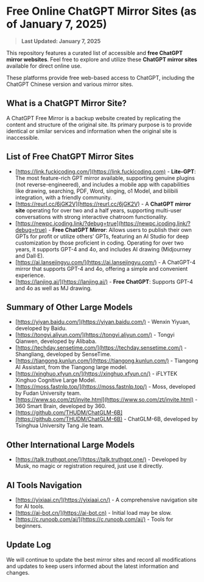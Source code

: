# Free Online ChatGPT Mirror Sites (as of January 7, 2025)

> **Last Updated: January 7, 2025**

This repository features a curated list of accessible and **free ChatGPT mirror websites**. Feel free to explore and utilize these **ChatGPT mirror sites** available for direct online use.

These platforms provide free web-based access to ChatGPT, including the ChatGPT Chinese version and various mirror sites.

## What is a ChatGPT Mirror Site?

A ChatGPT Free Mirror is a backup website created by replicating the content and structure of the original site. Its primary purpose is to provide identical or similar services and information when the original site is inaccessible.

## List of Free ChatGPT Mirror Sites

- [https://link.fuckicoding.com/](https://link.fuckicoding.com) - **Lite-GPT**: The most feature-rich GPT mirror available, supporting genuine plugins (not reverse-engineered), and includes a mobile app with capabilities like drawing, searching, PDF, Word, singing, o1 Model, and bilibili integration, with a friendly community.
- [https://reurl.cc/6jGK2V](https://reurl.cc/6jGK2V) - A **ChatGPT mirror site** operating for over two and a half years, supporting multi-user conversations with strong interactive chatroom functionality.
- [https://newpc.icoding.link/?debug=true](https://newpc.icoding.link/?debug=true) - **Free ChatGPT Mirror**: Allows users to publish their own GPTs for profit or utilize others’ GPTs, featuring an AI Studio for deep customization by those proficient in coding. Operating for over two years, it supports GPT-4 and 4o, and includes AI drawing (Midjourney and Dall·E).
- [https://ai.lansejingyu.com/](https://ai.lansejingyu.com/) - A ChatGPT-4 mirror that supports GPT-4 and 4o, offering a simple and convenient experience.
- [https://lanjing.ai/](https://lanjing.ai/) - **Free ChatGPT**: Supports GPT-4 and 4o as well as MJ drawing.

## Summary of Other Large Models

- [https://yiyan.baidu.com/](https://yiyan.baidu.com/) - Wenxin Yiyuan, developed by Baidu.
- [https://tongyi.aliyun.com/](https://tongyi.aliyun.com/) - Tongyi Qianwen, developed by Alibaba.
- [https://techday.sensetime.com/](https://techday.sensetime.com/) - Shangliang, developed by SenseTime.
- [https://tiangong.kunlun.com/](https://tiangong.kunlun.com/) - Tiangong AI Assistant, from the Tiangong large model.
- [https://xinghuo.xfyun.cn/](https://xinghuo.xfyun.cn/) - iFLYTEK Xinghuo Cognitive Large Model.
- [https://moss.fastnlp.top/](https://moss.fastnlp.top/) - Moss, developed by Fudan University team.
- [https://www.so.com/zt/invite.html](https://www.so.com/zt/invite.html) - 360 Smart Brain, developed by 360.
- [https://github.com/THUDM/ChatGLM-6B](https://github.com/THUDM/ChatGLM-6B) - ChatGLM-6B, developed by Tsinghua University Tang Jie team.

## Other International Large Models

- [https://talk.truthgpt.one/](https://talk.truthgpt.one/) - Developed by Musk, no magic or registration required, just use it directly.

## AI Tools Navigation

- [https://yixiaai.cn/](https://yixiaai.cn/) - A comprehensive navigation site for AI tools.
- [https://ai-bot.cn/](https://ai-bot.cn) - Initial load may be slow.
- [https://c.runoob.com/ai/](https://c.runoob.com/ai/) - Tools for beginners.

## Update Log

We will continue to update the best mirror sites and record all modifications and updates to keep users informed about the latest information and changes.

